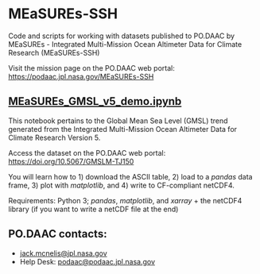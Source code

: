 # MEaSUREs-SSH
Code and scripts for working with datasets published to PO.DAAC by MEaSUREs - Integrated Multi-Mission Ocean Altimeter Data for Climate Research (MEaSUREs-SSH)

Visit the mission page on the PO.DAAC web portal:     
https://podaac.jpl.nasa.gov/MEaSUREs-SSH

## [MEaSUREs_GMSL_v5_demo.ipynb](MEaSUREs_GMSL_v5_demo.ipynb)

This notebook pertains to the Global Mean Sea Level (GMSL) trend generated from the Integrated Multi-Mission Ocean Altimeter Data for Climate Research Version 5. 

Access the dataset on the PO.DAAC web portal: https://doi.org/10.5067/GMSLM-TJ150

You will learn how to 1) download the ASCII table, 2) load to a *pandas* data frame, 3) plot with *matplotlib*, and 4) write to CF-compliant netCDF4.

Requirements: Python 3; *pandas*, *matplotlib*, and *xarray* + the netCDF4 library (if you want to write a netCDF file at the end)

## PO.DAAC contacts:
*  jack.mcnelis@jpl.nasa.gov
*  Help Desk: podaac@podaac.jpl.nasa.gov
